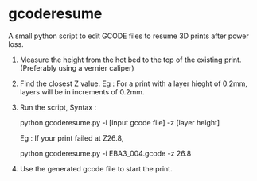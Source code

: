 # gcoderesume
A small python script to edit GCODE files to resume 3D prints after power loss.

1. Measure the height from the hot bed to the top of the existing print. (Preferably using a vernier caliper)
2. Find the closest Z value. Eg : For a print with a layer hieght of 0.2mm, layers will be in increments of 0.2mm.
3. Run the script,
    Syntax : 
    
    python gcoderesume.py -i [input gcode file] -z [layer height]

    Eg : If your print failed at Z26.8,
    
    python gcoderesume.py -i EBA3_004.gcode -z 26.8
    
4. Use the generated gcode file to start the print.
